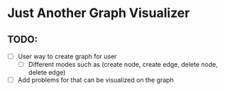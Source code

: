 # Just Another Graph Visualizer

## TODO:

- [ ] User way to create graph for user
  - [ ] Different modes such as (create node, create edge, delete node, delete edge)
- [ ] Add problems for that can be visualized on the graph
